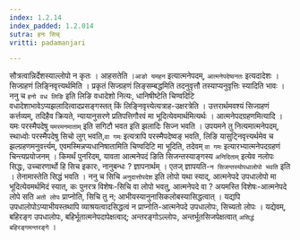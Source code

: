 ```yaml
---
index: 1.2.14
index_padded: 1.2.014
sutra: हनः सिच्
vritti: padamanjari

---
```

सौत्रत्वान्निर्देशस्याल्लोपो न कृतः । आहसतेति ।`आङो यमहन` इत्यात्मनेपदम्, `आत्मनेपदेष्वनतः` इत्यदादेशः । सिज्ग्रहणं लिङ्निवृत्त्यर्थमिति । प्रकृतं सिज्ग्रहणं लिङ्सम्बद्धमिति तदनुवृत्तौ तस्याप्यनुवृत्तिः स्यादिति भावः ।
ननु च `हनो वध लिङि` इति लिङि वधादेशो नित्यः, धानिषीष्टेति चिण्वदिटि वधादेशाभावेऽप्यझलादित्वादप्रसङ्गस्तत् किं लिङ्निवृत्त्येत्यत्राह-उक्षरत्रेति । उत्तरार्थमवश्यं सिज्ग्रहणं कर्त्तव्यम्, तदिहैव क्रियते, न्यायानुसरणे प्रतिपत्तिगौरवं मा भूदित्येवमार्थमित्यर्थः ।
आत्मनेपदग्रहणमित्यादि । यमः परस्मैपदेषु `यमरमनमाताम्` इति सगिटौ भवत इति झलादिः सिज्न भवति । उपयमने तु नित्यमात्मनेपदम्, स्थाध्वोः परस्मैपदेषु सिचो लुग् भवति,`वा गमः` इत्यत्रापि परस्मैपदेष्वङ् भवति, लिङि यासुट्निवृत्त्यर्थमेव च झल्ग्रहणमनुवर्त्त्यम्, एवमस्मिन्नप्यधानिषातामिति चिण्वदिटि मा भूदिति, तदेवम् `वा गमः` इत्यारभ्यात्मनेपदग्रहणं चिन्त्यप्रयोजनम् । किमर्थं पुनरिदम्, यावता आत्मनेपदं ङिति सिजन्तस्याङ्गस्य `अनिदिताम्` इत्येव नलोपः सिद्धः, उच्चारणार्थो हि सिच इकारः, नानुबन्धः ? ज्ञापनार्थम् । एतज् ज्ञापयति-`न सिजन्तस्योपधालोपो भवति` इति । तेनामास्तेति सिद्धं भवति । ननु च सिचि `अनुदात्तोपदेश` इति लोपो यथा स्याद्, आत्मनेपदे उपधालोपो मा भूदित्येवमर्थमिदं स्यात्, कः पुनरत्र विशेषः-सिचि वा लोपो भवतु, आत्मनेपदे वा ? अयमस्ति विशेषः-आत्मनेपदे लोपे सति `अतो लोपः` प्राप्नोति, सिचि तु न; आभीयस्यानुनासिकलोबस्यासिद्धत्वात् । यद्यपि उपधालोपोऽप्याभीयस्तथापि व्याश्रयत्वादसिद्धत्वं न प्राप्नोति-आत्मनेपदे उपधालोपः, सिच्यतो लोपः । यद्येवम्, बहिरङ्ग उपधालोपः, बहिर्भूतात्मनेपदापेक्षत्वाद्; अन्तरङ्गोऽल्लोपः, अन्तर्भूतसिजपेक्षत्वात् `असिद्धं बहिरङ्गमन्तरङ्गे` ।